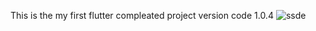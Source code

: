 This is the my first flutter compleated project version code 1.0.4
![ssde](https://github.com/Nimantha-Perera/aurudu_nakath/assets/126785445/a49d8de0-a49c-4d1d-a413-9153e604b4e9)
